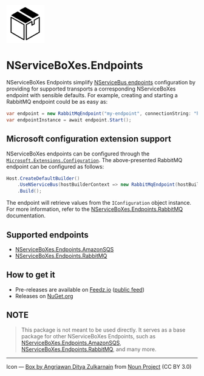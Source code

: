 <img src="assets/icon.png" width="100" />

# NServiceBoXes.Endpoints

NServiceBoXes Endpoints simplify [NServiceBus endpoints](https://docs.particular.net/nservicebus/) configuration by providing for supported transports a corresponding NServiceBoXes endpoint with sensible defaults. For example, creating and starting a RabbitMQ endpoint could be as easy as:

```csharp
var endpoint = new RabbitMqEndpoint("my-endpoint", connectionString: "host=localhost");
var endpointInstance = await endpoint.Start();
```

## Microsoft configuration extension support

NServiceBoXes endpoints can be configured through the [`Microsoft.Extensions.Configuration`](https://www.nuget.org/packages/Microsoft.Extensions.Configuration). The above-presented RabbitMQ endpoint can be configured as follows:

```csharp
Host.CreateDefaultBuilder()
    .UseNServiceBus(hostBuilderContext => new RabbitMqEndpoint(hostBuilderContext.Configuration))
    .Build();
```

The endpoint will retrieve values from the `IConfiguration` object instance. For more information, refer to the [NServiceBoXes.Endpoints.RabbitMQ](https://github.com/mauroservienti/NServiceBoXes.Endpoints.RabbitMQ) documentation.

## Supported endpoints

- [NServiceBoXes.Endpoints.AmazonSQS](https://github.com/mauroservienti/NServiceBoXes.Endpoints.AmazonSQS)
- [NServiceBoXes.Endpoints.RabbitMQ](https://github.com/mauroservienti/NServiceBoXes.Endpoints.RabbitMQ)

## How to get it

- Pre-releases are available on [Feedz.io](https://feedz.io/) ([public feed](https://f.feedz.io/mauroservienti/pre-releases/nuget/index.json))
- Releases on [NuGet.org](https://www.nuget.org/packages?q=NServiceBoXes)

## NOTE

> This package is not meant to be used directly. It serves as a base package for other NServiceBoXes Endpoints, such as [NServiceBoXes.Endpoints.AmazonSQS](https://github.com/mauroservienti/NServiceBoXes.Endpoints.AmazonSQS), [NServiceBoXes.Endpoints.RabbitMQ](https://github.com/mauroservienti/NServiceBoXes.Endpoints.RabbitMQ), and many more.

---

Icon — [Box by Angriawan Ditya Zulkarnain](https://thenounproject.com/icon/box-1298424/) from [Noun Project](https://thenounproject.com/browse/icons/term/box/) (CC BY 3.0)
